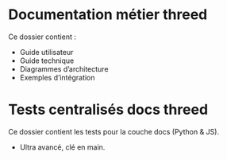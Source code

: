 # Documentation métier threed

Ce dossier contient :
- Guide utilisateur
- Guide technique
- Diagrammes d’architecture
- Exemples d’intégration

# Tests centralisés docs threed

Ce dossier contient les tests pour la couche docs (Python & JS).
- Ultra avancé, clé en main.
